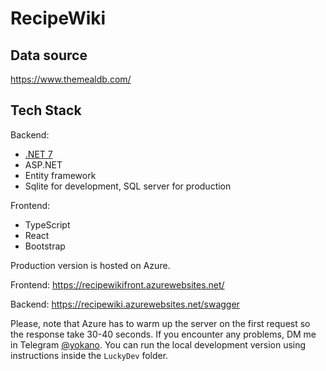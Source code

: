 # RecipeWiki
## Data source
https://www.themealdb.com/
## Tech Stack
Backend:
- [.NET 7](https://dotnet.microsoft.com/en-us/download/dotnet/7.0)
- ASP.NET
- Entity framework
- Sqlite for development, SQL server for production
  
Frontend:
- TypeScript
- React
- Bootstrap

Production version is hosted on Azure.

Frontend: https://recipewikifront.azurewebsites.net/

Backend: https://recipewiki.azurewebsites.net/swagger

Please, note that Azure has to warm up the server on the first request so the response take 30-40 seconds. If you encounter any problems, DM me in Telegram [@yokano](https://t.me/yokano).
You can run the local development version using instructions inside the `LuckyDev` folder.


